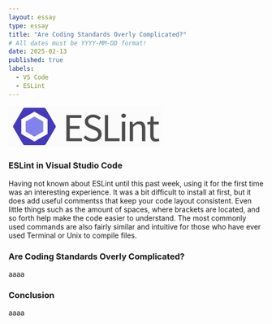 ```yaml
---
layout: essay
type: essay
title: "Are Coding Standards Overly Complicated?"
# All dates must be YYYY-MM-DD format!
date: 2025-02-13
published: true
labels:
  - VS Code
  - ESLint
---
```


<img width="300px" class="rounded float-end pe-4" src="../img/cotton/eslint.png">

### ESLint in Visual Studio Code
Having not known about ESLint until this past week, using it for the first time was an interesting experience. It was a bit difficult to install at first, but it does add useful commentss that keep your code layout consistent. Even little things such as the amount of spaces, where brackets are located, and so forth help make the code easier to understand. The most commonly used commands are also fairly similar and intuitive for those who have ever used Terminal or Unix to compile files.

### Are Coding Standards Overly Complicated?
aaaa

### Conclusion
aaaa

